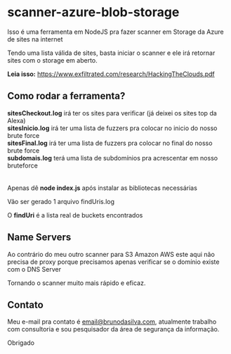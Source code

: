 ﻿# scanner-azure-blob-storage


Isso é uma ferramenta em NodeJS pra fazer scanner em Storage da Azure de sites na internet

Tendo uma lista válida de sites, basta iniciar o scanner e ele irá retornar sites com o storage em aberto. 

**Leia isso:**
https://www.exfiltrated.com/research/HackingTheClouds.pdf


## Como rodar a ferramenta?

**sitesCheckout.log** irá ter os sites para verificar (já deixei os sites top da Alexa)<br/>
**sitesInicio.log** irá ter uma lista de fuzzers pra colocar no inicio do nosso brute force<br/>
**sitesFinal.log** irá ter uma lista de fuzzers pra colocar no final do nosso brute force<br/>
**subdomais.log** terá uma lista de subdomínios pra acrescentar em nosso bruteforce<br/>
<br/><br/>
Apenas dê **node index.js** após instalar as bibliotecas necessárias

Vão ser gerado 1 arquivo findUris.log

O **findUri** é a lista real de buckets encontrados


## Name Servers

Ao contrário do meu outro scanner para S3 Amazon AWS este aqui não precisa de proxy porque precisamos apenas verificar se o domínio existe com o DNS Server

Tornando o scanner muito mais rápido e eficaz.




## Contato

Meu e-mail pra contato é email@brunodasilva.com, atualmente trabalho com consultoria e sou pesquisador da área de segurança da informação.

Obrigado

